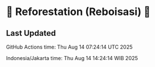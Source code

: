 
# 🌳 Reforestation (Reboisasi) 🌲

## Last Updated

GitHub Actions time: Thu Aug 14 07:24:14 UTC 2025

Indonesia/Jakarta time: Thu Aug 14 14:24:14 WIB 2025
